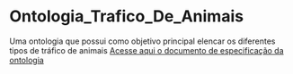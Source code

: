 # Ontologia_Trafico_De_Animais
Uma ontologia que possui como objetivo principal elencar os diferentes tipos de tráfico de animais
[Acesse aqui o documento de especificação da ontologia](https://nbviewer.org/github/PedroDavid2001/Ontologia_Trafico_De_Animais/blob/main/ORSD.pdf)
